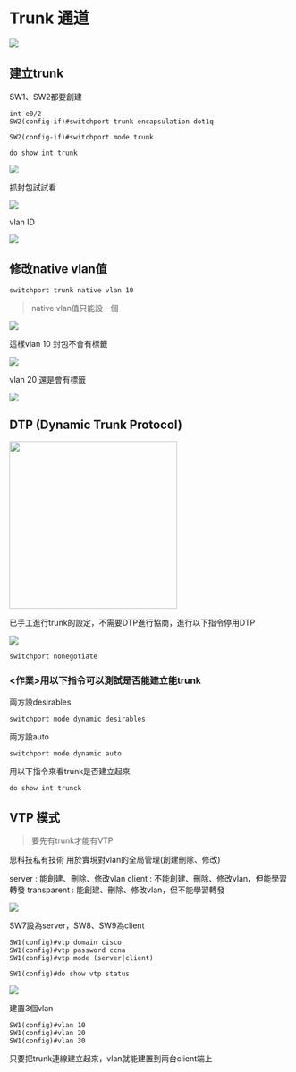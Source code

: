 # Trunk 通道
![](image/20191126j.PNG)
## 建立trunk
SW1、SW2都要創建
```
int e0/2
SW2(config-if)#switchport trunk encapsulation dot1q

SW2(config-if)#switchport mode trunk
```
```
do show int trunk
```
![](image/20191126a.PNG)

抓封包試試看

![](image/20191126b.PNG)


vlan ID

![](image/20191126c.PNG)

## 修改native vlan值
```
switchport trunk native vlan 10
```
> native vlan值只能設一個

![](image/20191126d.PNG)

這樣vlan 10 封包不會有標籤

![](image/20191126e.PNG)

vlan 20 還是會有標籤

![](image/20191126f.PNG)

## DTP (Dynamic Trunk Protocol)
<img src="image/20191126i.jpg" height = "300" />

已手工進行trunk的設定，不需要DTP進行協商，進行以下指令停用DTP

![](image/20191126DTP.PNG)
```
switchport nonegotiate
```
### <作業>用以下指令可以測試是否能建立能trunk
兩方設desirables
```
switchport mode dynamic desirables
```
兩方設auto
```
switchport mode dynamic auto
```
用以下指令來看trunk是否建立起來
```
do show int trunck
```


## VTP 模式

> 要先有trunk才能有VTP

思科技私有技術
用於實現對vlan的全局管理(創建刪除、修改)

server : 能創建、刪除、修改vlan
client : 不能創建、刪除、修改vlan，但能學習轉發
transparent : 能創建、刪除、修改vlan，但不能學習轉發

![](image/20191126g.PNG)

SW7設為server，SW8、SW9為client
```
SW1(config)#vtp domain cisco
SW1(config)#vtp password ccna
SW1(config)#vtp mode (server|client)
```
```
SW1(config)#do show vtp status
```
![](image/20191126h.PNG)

建置3個vlan
```
SW1(config)#vlan 10
SW1(config)#vlan 20
SW1(config)#vlan 30
```
只要把trunk連線建立起來，vlan就能建置到兩台client端上


